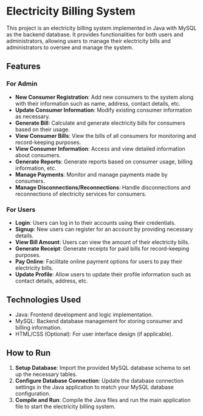 # Electricity Billing System

This project is an electricity billing system implemented in Java with MySQL as the backend database. It provides functionalities for both users and administrators, allowing users to manage their electricity bills and administrators to oversee and manage the system.

## Features

### For Admin

- **New Consumer Registration**: Add new consumers to the system along with their information such as name, address, contact details, etc.
- **Update Consumer Information**: Modify existing consumer information as necessary.
- **Generate Bill**: Calculate and generate electricity bills for consumers based on their usage.
- **View Consumer Bills**: View the bills of all consumers for monitoring and record-keeping purposes.
- **View Consumer Information**: Access and view detailed information about consumers.
- **Generate Reports**: Generate reports based on consumer usage, billing information, etc.
- **Manage Payments**: Monitor and manage payments made by consumers.
- **Manage Disconnections/Reconnections**: Handle disconnections and reconnections of electricity services for consumers.

### For Users

- **Login**: Users can log in to their accounts using their credentials.
- **Signup**: New users can register for an account by providing necessary details.
- **View Bill Amount**: Users can view the amount of their electricity bills.
- **Generate Receipt**: Generate receipts for paid bills for record-keeping purposes.
- **Pay Online**: Facilitate online payment options for users to pay their electricity bills.
- **Update Profile**: Allow users to update their profile information such as contact details, address, etc.

## Technologies Used

- Java: Frontend development and logic implementation.
- MySQL: Backend database management for storing consumer and billing information.
- HTML/CSS (Optional): For user interface design (if applicable).

## How to Run

1. **Setup Database**: Import the provided MySQL database schema to set up the necessary tables.
2. **Configure Database Connection**: Update the database connection settings in the Java application to match your MySQL database configuration.
3. **Compile and Run**: Compile the Java files and run the main application file to start the electricity billing system.

